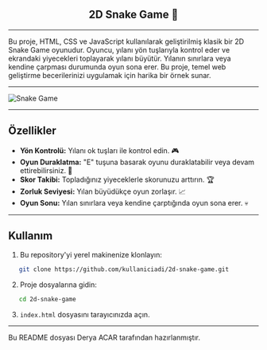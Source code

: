 <h2 align="center">2D Snake Game 🐍</h2> 

---

Bu proje, HTML, CSS ve JavaScript kullanılarak geliştirilmiş klasik bir 2D Snake Game oyunudur. Oyuncu, yılanı yön tuşlarıyla kontrol eder ve ekrandaki yiyecekleri toplayarak yılanı büyütür. Yılanın sınırlara veya kendine çarpması durumunda oyun sona erer. Bu proje, temel web geliştirme becerilerinizi uygulamak için harika bir örnek sunar.

---

![Snake Game](https://i.hizliresim.com/mmnj9g6.PNG)

---

## Özellikler

- **Yön Kontrolü:** Yılanı ok tuşları ile kontrol edin. 🎮
- **Oyun Duraklatma:** "E" tuşuna basarak oyunu duraklatabilir veya devam ettirebilirsiniz. 🛑
- **Skor Takibi:** Topladığınız yiyeceklerle skorunuzu arttırın. 🏆
- **Zorluk Seviyesi:** Yılan büyüdükçe oyun zorlaşır. 📈 
- **Oyun Sonu:** Yılan sınırlara veya kendine çarptığında oyun sona erer. 💀

---

## Kullanım

1. Bu repository'yi yerel makinenize klonlayın:
```bash
   git clone https://github.com/kullaniciadi/2d-snake-game.git
```
2. Proje dosyalarına gidin:
```bash
   cd 2d-snake-game
```
3. `index.html` dosyasını tarayıcınızda açın.

---
Bu README dosyası Derya ACAR tarafından hazırlanmıştır.
